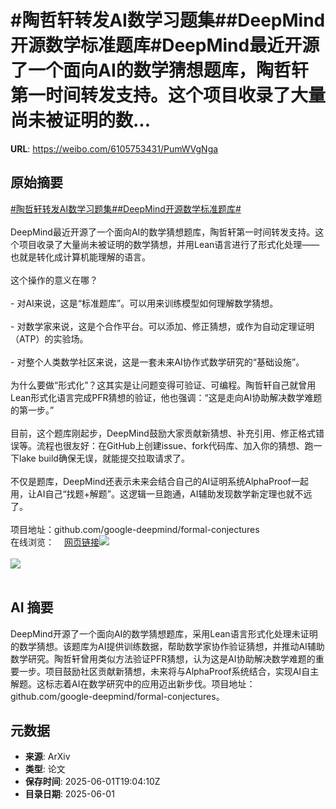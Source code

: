 # #陶哲轩转发AI数学习题集##DeepMind开源数学标准题库#DeepMind最近开源了一个面向AI的数学猜想题库，陶哲轩第一时间转发支持。这个项目收录了大量尚未被证明的数...

**URL**: https://weibo.com/6105753431/PumWVgNga

## 原始摘要

<a href="https://m.weibo.cn/search?containerid=231522type%3D1%26t%3D10%26q%3D%23%E9%99%B6%E5%93%B2%E8%BD%A9%E8%BD%AC%E5%8F%91AI%E6%95%B0%E5%AD%A6%E4%B9%A0%E9%A2%98%E9%9B%86%23&amp;extparam=%23%E9%99%B6%E5%93%B2%E8%BD%A9%E8%BD%AC%E5%8F%91AI%E6%95%B0%E5%AD%A6%E4%B9%A0%E9%A2%98%E9%9B%86%23" data-hide=""><span class="surl-text">#陶哲轩转发AI数学习题集#</span></a><a href="https://m.weibo.cn/search?containerid=231522type%3D1%26t%3D10%26q%3D%23DeepMind%E5%BC%80%E6%BA%90%E6%95%B0%E5%AD%A6%E6%A0%87%E5%87%86%E9%A2%98%E5%BA%93%23&amp;extparam=%23DeepMind%E5%BC%80%E6%BA%90%E6%95%B0%E5%AD%A6%E6%A0%87%E5%87%86%E9%A2%98%E5%BA%93%23" data-hide=""><span class="surl-text">#DeepMind开源数学标准题库#</span></a><br><br>DeepMind最近开源了一个面向AI的数学猜想题库，陶哲轩第一时间转发支持。这个项目收录了大量尚未被证明的数学猜想，并用Lean语言进行了形式化处理——也就是转化成计算机能理解的语言。<br><br>这个操作的意义在哪？<br><br>- 对AI来说，这是“标准题库”。可以用来训练模型如何理解数学猜想。<br><br>- 对数学家来说，这是个合作平台。可以添加、修正猜想，或作为自动定理证明（ATP）的实验场。<br><br>- 对整个人类数学社区来说，这是一套未来AI协作式数学研究的“基础设施”。<br><br>为什么要做“形式化”？这其实是让问题变得可验证、可编程。陶哲轩自己就曾用Lean形式化语言完成PFR猜想的验证，他也强调：“这是走向AI协助解决数学难题的第一步。”<br><br>目前，这个题库刚起步，DeepMind鼓励大家贡献新猜想、补充引用、修正格式错误等。流程也很友好：在GitHub上创建issue、fork代码库、加入你的猜想、跑一下lake build确保无误，就能提交拉取请求了。<br><br>不仅是题库，DeepMind还表示未来会结合自己的AI证明系统AlphaProof一起用，让AI自己“找题+解题”。这逻辑一旦跑通，AI辅助发现数学新定理也就不远了。<br><br>项目地址：github.com/google-deepmind/formal-conjectures<br>在线浏览：<a href="https://weibo.cn/sinaurl?u=https%3A%2F%2Fgoogle-deepmind.github.io%2Fformal-conjectures%2F" data-hide=""><span class="url-icon"><img style="width: 1rem;height: 1rem" src="https://h5.sinaimg.cn/upload/2015/09/25/3/timeline_card_small_web_default.png" referrerpolicy="no-referrer"></span><span class="surl-text">网页链接</span></a><img style="" src="https://tvax3.sinaimg.cn/large/006Fd7o3ly1i1yon8byerj30lm0tq14u.jpg" referrerpolicy="no-referrer"><br><br><img style="" src="https://tvax3.sinaimg.cn/large/006Fd7o3ly1i1yotieo1cj30oq0rsgs2.jpg" referrerpolicy="no-referrer"><br><br>

## AI 摘要

DeepMind开源了一个面向AI的数学猜想题库，采用Lean语言形式化处理未证明的数学猜想。该题库为AI提供训练数据，帮助数学家协作验证猜想，并推动AI辅助数学研究。陶哲轩曾用类似方法验证PFR猜想，认为这是AI协助解决数学难题的重要一步。项目鼓励社区贡献新猜想，未来将与AlphaProof系统结合，实现AI自主解题。这标志着AI在数学研究中的应用迈出新步伐。项目地址：github.com/google-deepmind/formal-conjectures。

## 元数据

- **来源**: ArXiv
- **类型**: 论文
- **保存时间**: 2025-06-01T19:04:10Z
- **目录日期**: 2025-06-01
